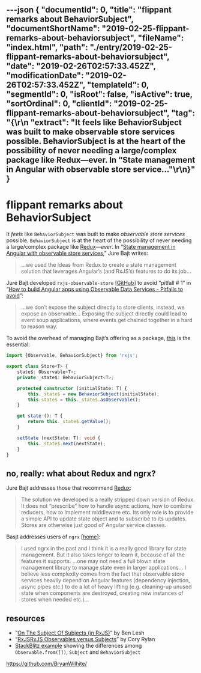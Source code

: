 ---json
{
  "documentId": 0,
  "title": "flippant remarks about BehaviorSubject",
  "documentShortName": "2019-02-25-flippant-remarks-about-behaviorsubject",
  "fileName": "index.html",
  "path": "./entry/2019-02-25-flippant-remarks-about-behaviorsubject",
  "date": "2019-02-26T02:57:33.452Z",
  "modificationDate": "2019-02-26T02:57:33.452Z",
  "templateId": 0,
  "segmentId": 0,
  "isRoot": false,
  "isActive": true,
  "sortOrdinal": 0,
  "clientId": "2019-02-25-flippant-remarks-about-behaviorsubject",
  "tag": "{\r\n  \"extract\": \"It feels like BehaviorSubject was built to make observable store services possible. BehaviorSubject is at the heart of the possibility of never needing a large/complex package like Redux—ever. In “State management in Angular with observable store service...\"\r\n}"
}
---

# flippant remarks about BehaviorSubject

It *feels* like `BehaviorSubject` was built to make *observable store services* possible. `BehaviorSubject` is at the heart of the possibility of never needing a large/complex package like [Redux](https://redux.js.org/)—*ever*. In “[State management in Angular with observable store services](https://jurebajt.com/state-management-in-angular-with-observable-store-services/),” Jure Bajt writes:

<blockquote>

…we used the ideas from Redux to create a state management solution that leverages Angular’s (and RxJS’s) features to do its job…

</blockquote>

Jure Bajt developed `rxjs-observable-store` [[GitHub](https://github.com/jurebajt/rxjs-observable-store)] to avoid “pitfall # 1” in “[How to build Angular apps using Observable Data Services - Pitfalls to avoid](https://blog.angular-university.io/how-to-build-angular2-apps-using-rxjs-observable-data-services-pitfalls-to-avoid/)”:

<blockquote>

…we don’t expose the subject directly to store clients, instead, we expose an observable… Exposing the subject directly could lead to event soup applications, where events get chained together in a hard to reason way.

</blockquote>

To avoid the overhead of managing Bajt’s offering as a package, [this](https://github.com/jurebajt/rxjs-observable-store/blob/master/src/store.ts) is the essential:

```ts
import {Observable, BehaviorSubject} from 'rxjs';

export class Store<T> {
    state$: Observable<T>;
    private _state$: BehaviorSubject<T>;

    protected constructor (initialState: T) {
        this._state$ = new BehaviorSubject(initialState);
        this.state$ = this._state$.asObservable();
    }

    get state (): T {
        return this._state$.getValue();
    }

    setState (nextState: T): void {
        this._state$.next(nextState);
    }
}
```

## no, really: what about Redux and ngrx?

Jure Bajt addresses those that recommend [Redux](https://redux.js.org/):

<blockquote>

The solution we developed is a really stripped down version of Redux. It does not “prescribe” how to handle async actions, how to combine reducers, how to implement middleware etc. Its only role is to provide a simple API to update state object and to subscribe to its updates. Stores are otherwise just good ol’ Angular service classes.

</blockquote>

Basjt addresses users of `ngrx` [[home](https://ngrx.io/)]:

<blockquote>

I used ngrx in the past and I think it is a really good library for state management. But it also takes longer to learn it, because of all the features it supports. …one may not need a full blown state management library to manage state even in larger applications… I believe less complexity comes from the fact that observable store services heavily depend on Angular features (dependency injection, async pipes etc.) to do a lot of heavy lifting (e.g. cleaning-up unused state when components are destroyed, creating new instances of stores when needed etc.)…

</blockquote>

## resources

* “[On The Subject Of Subjects (in RxJS)](https://medium.com/@benlesh/on-the-subject-of-subjects-in-rxjs-2b08b7198b93)” by Ben Lesh
* “[RxJSRxJS Observables versus Subjects](https://coryrylan.com/blog/rxjs-observables-versus-subjects)” by Cory Rylan
* [StackBlitz example](https://stackblitz.com/edit/angular-rxjs-subject-and-behaviorsubject?file=app%2Fthing%2Fthing.component.ts) showing the differences among `Observable.from([])`, `Subject` and `BehaviorSubject`

<https://github.com/BryanWilhite/>
